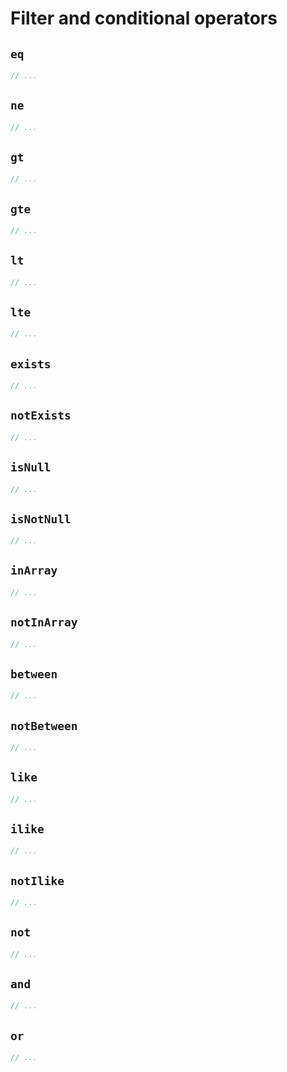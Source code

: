 # Filter and conditional operators

## `eq`

```dart
// ...
```

## `ne`

```dart
// ...
```

## `gt`

```dart
// ...
```

## `gte`

```dart
// ...
```

## `lt`

```dart
// ...
```

## `lte`

```dart
// ...
```

## `exists`

```dart
// ...
```

## `notExists`

```dart
// ...
```

## `isNull`

```dart
// ...
```

## `isNotNull`

```dart
// ...
```

## `inArray`

```dart
// ...
```

## `notInArray`

```dart
// ...
```

## `between`

```dart
// ...
```

## `notBetween`

```dart
// ...
```

## `like`

```dart
// ...
```

## `ilike`

```dart
// ...
```

## `notIlike`

```dart
// ...
```

## `not`

```dart
// ...
```

## `and`

```dart
// ...
```

## `or`

```dart
// ...
```
